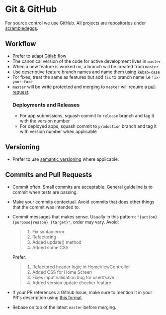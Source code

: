 # Git & GitHub
For source control we use GitHub. All projects are repositories under [scrambledeggs](https://github.com/scrambledeggs).

## Workflow
- Prefer to adapt [Gitlab flow](https://about.gitlab.com/2014/09/29/gitlab-flow/)
- The canonical version of the code for active development lives in `master`
- When a new feature is worked on, a branch will be created from `master`
- Use descriptive feature branch names and name them using [`kebab-case`](https://en.wikipedia.org/wiki/Letter_case#Special_case_styles)
- For fixes, treat the same as features but add `fix` to branch name i.e `fix-your-face`
- `master` will be write protected and merging to `master` will require a [pull request](https://help.github.com/articles/about-pull-requests/).
  ### Deployments and Releases
  - For app submissions, squash commit to `release` branch and tag it with the version number
  - For deployed apps, squash commit to `production` branch and tag it with version number when applicable

## Versioning
- Prefer to use [semantic versioning](http://semver.org/) where applicable.

## Commits and Pull Requests
- Commit often. Small commits are acceptable. General guideline is to commit when tests are passing.
- Make your commits contextual. Avoid commits that does other things that the commit was intended to.
- Commit messages that makes sense. Usually in this pattern: `"{action} {purpose|reason} {target}"`, order may vary.
  Avoid:
  > 1. Fix syntax error
  > 2. Refactoring
  > 3. Added update() method
  > 4. Added some CSS

  Prefer:
  > 1. Refactored header logic in HomeViewController
  > 2. Added CSS for Home Screen
  > 3. Fixes input validation bug for user#save
  > 4. Added version update checker feature
- If your PR references a Github Issue, make sure to mention it in your PR's description using [this format](https://help.github.com/articles/closing-issues-via-commit-messages/)
- Rebase on top of the latest `master` before merging.
